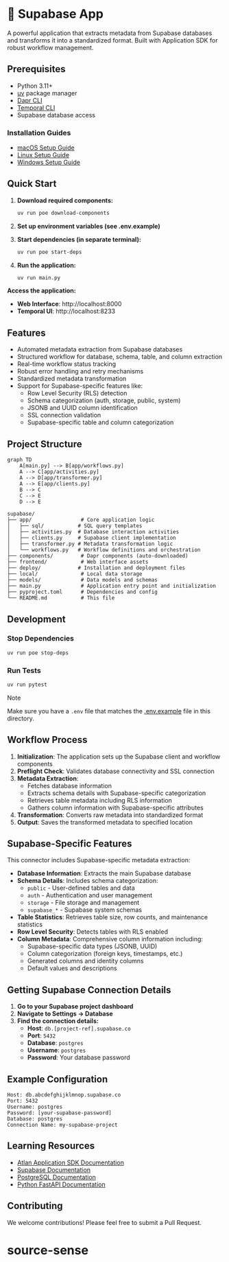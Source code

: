 # 🚀 Supabase App

A powerful application that extracts metadata from Supabase databases and transforms it into a standardized format. Built with Application SDK for robust workflow management.

## Prerequisites

- Python 3.11+
- [uv](https://docs.astral.sh/uv/) package manager
- [Dapr CLI](https://docs.dapr.io/getting-started/install-dapr-cli/)
- [Temporal CLI](https://docs.temporal.io/cli)
- Supabase database access

### Installation Guides
- [macOS Setup Guide](https://github.com/atlanhq/application-sdk/blob/main/docs/docs/setup/MAC.md)
- [Linux Setup Guide](https://github.com/atlanhq/application-sdk/blob/main/docs/docs/setup/LINUX.md)
- [Windows Setup Guide](https://github.com/atlanhq/application-sdk/blob/main/docs/docs/setup/WINDOWS.md)

## Quick Start

1. **Download required components:**
   ```bash
   uv run poe download-components
   ```

2. **Set up environment variables (see .env.example)**

3. **Start dependencies (in separate terminal):**
   ```bash
   uv run poe start-deps
   ```

4. **Run the application:**
   ```bash
   uv run main.py
   ```

**Access the application:**
- **Web Interface**: http://localhost:8000
- **Temporal UI**: http://localhost:8233

## Features

- Automated metadata extraction from Supabase databases
- Structured workflow for database, schema, table, and column extraction
- Real-time workflow status tracking
- Robust error handling and retry mechanisms
- Standardized metadata transformation
- Support for Supabase-specific features like:
  - Row Level Security (RLS) detection
  - Schema categorization (auth, storage, public, system)
  - JSONB and UUID column identification
  - SSL connection validation
  - Supabase-specific table and column categorization

## Project Structure

```mermaid
graph TD
    A[main.py] --> B[app/workflows.py]
    A --> C[app/activities.py]
    A --> D[app/transformer.py]
    A --> E[app/clients.py]
    B --> C
    C --> E
    D --> E
```

```
supabase/
├── app/                # Core application logic
│   ├── sql/           # SQL query templates
│   ├── activities.py  # Database interaction activities
│   ├── clients.py     # Supabase client implementation
│   ├── transformer.py # Metadata transformation logic
│   └── workflows.py   # Workflow definitions and orchestration
├── components/         # Dapr components (auto-downloaded)
├── frontend/           # Web interface assets
├── deploy/            # Installation and deployment files
├── local/              # Local data storage
├── models/             # Data models and schemas
├── main.py             # Application entry point and initialization
├── pyproject.toml      # Dependencies and config
└── README.md           # This file
```

## Development

### Stop Dependencies
```bash
uv run poe stop-deps
```

### Run Tests
```bash
uv run pytest
```

> [!NOTE]
> Make sure you have a `.env` file that matches the [.env.example](.env.example) file in this directory.

## Workflow Process

1. **Initialization**: The application sets up the Supabase client and workflow components
2. **Preflight Check**: Validates database connectivity and SSL connection
3. **Metadata Extraction**:
   - Fetches database information
   - Extracts schema details with Supabase-specific categorization
   - Retrieves table metadata including RLS information
   - Gathers column information with Supabase-specific attributes
4. **Transformation**: Converts raw metadata into standardized format
5. **Output**: Saves the transformed metadata to specified location

## Supabase-Specific Features

This connector includes Supabase-specific metadata extraction:

- **Database Information**: Extracts the main Supabase database
- **Schema Details**: Includes schema categorization:
  - `public` - User-defined tables and data
  - `auth` - Authentication and user management
  - `storage` - File storage and management
  - `supabase_*` - Supabase system schemas
- **Table Statistics**: Retrieves table size, row counts, and maintenance statistics
- **Row Level Security**: Detects tables with RLS enabled
- **Column Metadata**: Comprehensive column information including:
  - Supabase-specific data types (JSONB, UUID)
  - Column categorization (foreign keys, timestamps, etc.)
  - Generated columns and identity columns
  - Default values and descriptions

## Getting Supabase Connection Details

1. **Go to your Supabase project dashboard**
2. **Navigate to Settings → Database**
3. **Find the connection details:**
   - **Host**: `db.[project-ref].supabase.co`
   - **Port**: `5432`
   - **Database**: `postgres`
   - **Username**: `postgres`
   - **Password**: Your database password

## Example Configuration

```
Host: db.abcdefghijklmnop.supabase.co
Port: 5432
Username: postgres
Password: [your-supabase-password]
Database: postgres
Connection Name: my-supabase-project
```

## Learning Resources

- [Atlan Application SDK Documentation](https://github.com/atlanhq/application-sdk/tree/main/docs)
- [Supabase Documentation](https://supabase.com/docs)
- [PostgreSQL Documentation](https://www.postgresql.org/docs/)
- [Python FastAPI Documentation](https://fastapi.tiangolo.com/)

## Contributing

We welcome contributions! Please feel free to submit a Pull Request.

# source-sense
